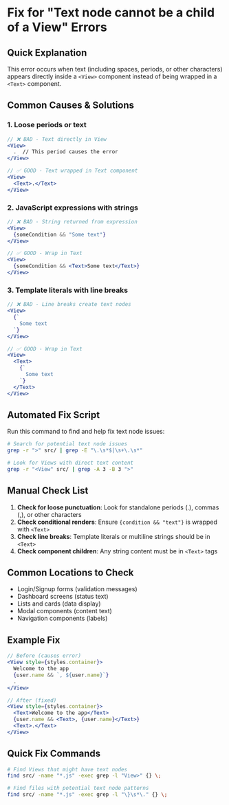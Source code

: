 # Fix for "Text node cannot be a child of a View" Errors

## Quick Explanation
This error occurs when text (including spaces, periods, or other characters) appears directly inside a `<View>` component instead of being wrapped in a `<Text>` component.

## Common Causes & Solutions

### 1. Loose periods or text
```jsx
// ❌ BAD - Text directly in View
<View>
  .  // This period causes the error
</View>

// ✅ GOOD - Text wrapped in Text component
<View>
  <Text>.</Text>
</View>
```

### 2. JavaScript expressions with strings
```jsx
// ❌ BAD - String returned from expression
<View>
  {someCondition && "Some text"}
</View>

// ✅ GOOD - Wrap in Text
<View>
  {someCondition && <Text>Some text</Text>}
</View>
```

### 3. Template literals with line breaks
```jsx
// ❌ BAD - Line breaks create text nodes
<View>
  {`
    Some text
  `}
</View>

// ✅ GOOD - Wrap in Text
<View>
  <Text>
    {`
      Some text
    `}
  </Text>
</View>
```

## Automated Fix Script

Run this command to find and help fix text node issues:

```bash
# Search for potential text node issues
grep -r ">" src/ | grep -E "\.\s*$|\s+\.\s*"

# Look for Views with direct text content
grep -r "<View" src/ | grep -A 3 -B 3 ">"
```

## Manual Check List

1. **Check for loose punctuation**: Look for standalone periods (.), commas (,), or other characters
2. **Check conditional renders**: Ensure `{condition && "text"}` is wrapped with `<Text>`
3. **Check line breaks**: Template literals or multiline strings should be in `<Text>`
4. **Check component children**: Any string content must be in `<Text>` tags

## Common Locations to Check

- Login/Signup forms (validation messages)
- Dashboard screens (status text)
- Lists and cards (data display)
- Modal components (content text)
- Navigation components (labels)

## Example Fix

```jsx
// Before (causes error)
<View style={styles.container}>
  Welcome to the app
  {user.name && `, ${user.name}`}
  .
</View>

// After (fixed)
<View style={styles.container}>
  <Text>Welcome to the app</Text>
  {user.name && <Text>, {user.name}</Text>}
  <Text>.</Text>
</View>
```

## Quick Fix Commands

```bash
# Find Views that might have text nodes
find src/ -name "*.js" -exec grep -l "View>" {} \;

# Find files with potential text node patterns
find src/ -name "*.js" -exec grep -l "\}\s*\." {} \;
```
